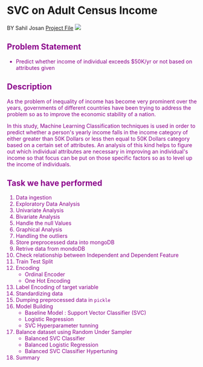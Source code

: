 # SVC on Adult Census Income 
BY Sahil Josan
[Project File](https://github.com/Sahiljosan/Machine-Learning/blob/main/SVM%20-%20Support%20Vector%20Machine/SVC%20on%20Adult%20Census%20Income%20Dataset/SVC%20on%20Adult%20Census%20Income%20Dataset.ipynb)
![](https://savology.com/wp-content/uploads/2020/06/The-Ultimate-Income-Guide-Types-of-Income-Savology.png)

## <font color=darkmagenta>Problem Statement<font>
- Predict whether income of individual exceeds $50K/yr or not based on attributes given 

  
## Description
As the problem of inequality of income has become very prominent over the years, governments of different countries have been trying to address the problem so as to improve the economic stability of a nation.

In this study, Machine Learning Classification techniques is used in order to predict whether a person's yearly income falls in the income category of either greater than 50K Dollars or less then equal to 50K Dollars category based on a certain set of attributes. An analysis of this kind helps to figure out which individual attributes are necessary in improving an individual's income so that focus can be put on those specific factors so as to level up the income of individuals.
  
## Task we have performed 
1. Data ingestion
2. Exploratory Data Analysis
3. Univariate Analysis
4. Bivariate Analysis
5. Handle the null Values
6. Graphical Analysis
7. Handling the outliers
8. Store preprocessed data into mongoDB
9. Retrive data from mondoDB
10. Check relationship between Independent and Dependent Feature
11. Train Test Split
12. Encoding
    - Ordinal Encoder
    - One Hot Encoding
13. Label Encoding of target variable
14. Standardizing data
15. Dumping preprocessed data in `pickle`
16. Model Building
    - Baseline Model : Support Vector Classifier (SVC)
    - Logistic Regression
    - SVC Hyperparameter tunning
17. Balance dataset using Random Under Sampler 
    - Balanced SVC Classifier
    - Balanced Logistic Regression
    - Balanced SVC Classifier Hypertuning
18. Summary
